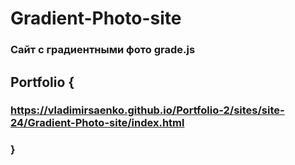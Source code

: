 # Gradient-Photo-site
 
### Сайт с градиентными фото grade.js

## Portfolio {

### https://vladimirsaenko.github.io/Portfolio-2/sites/site-24/Gradient-Photo-site/index.html

### }

